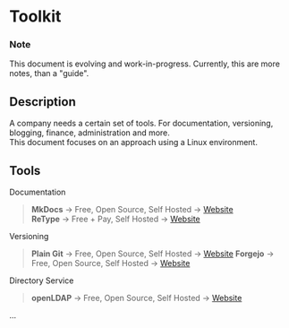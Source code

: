 # Toolkit
### Note
This document is evolving and work-in-progress. Currently, this are more notes, than a "guide".

## Description
A company needs a certain set of tools. For documentation, versioning, blogging, finance, administration and more.  
This document focuses on an approach using a Linux environment.  

## Tools
Documentation
> **MkDocs** -> Free, Open Source, Self Hosted -> [Website](https://www.mkdocs.org/)  
> **ReType** -> Free + Pay, Self Hosted -> [Website](https://retype.com/)  

Versioning  
> **Plain Git** -> Free, Open Source, Self Hosted -> [Website](https://git-scm.com/)
> **Forgejo** -> Free, Open Source, Self Hosted -> [Website](https://forgejo.org)

Directory Service  
> **openLDAP** -> Free, Open Source, Self Hosted -> [Website](https://www.openldap.org)

...


